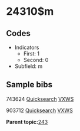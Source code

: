 # 24310$m

## Codes

-   Indicators
    -   First: 1
    -   Second: 0
-   Subfield: m

## Sample bibs

743624 [Quicksearch](https://search.library.yale.edu/catalog/743624) [VXWS](http://prodorbis.library.yale.edu:7014/vxws/GetHoldingsService?bibId=743624)

903712 [Quicksearch](https://search.library.yale.edu/catalog/903712) [VXWS](http://prodorbis.library.yale.edu:7014/vxws/GetHoldingsService?bibId=903712)

**Parent topic:**[243](../../tags/243/243.md)

